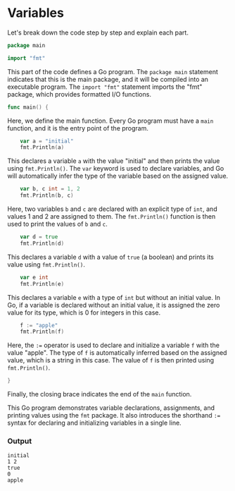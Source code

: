 # Variables
Let's break down the code step by step and explain each part.

```go
package main

import "fmt"
```

This part of the code defines a Go program. The `package main` statement indicates that this is the main package, and it will be compiled into an executable program. The `import "fmt"` statement imports the "fmt" package, which provides formatted I/O functions.

```go
func main() {
```

Here, we define the main function. Every Go program must have a `main` function, and it is the entry point of the program.

```go
    var a = "initial"
    fmt.Println(a)
```

This declares a variable `a` with the value "initial" and then prints the value using `fmt.Println()`. The `var` keyword is used to declare variables, and Go will automatically infer the type of the variable based on the assigned value.

```go
    var b, c int = 1, 2
    fmt.Println(b, c)
```

Here, two variables `b` and `c` are declared with an explicit type of `int`, and values 1 and 2 are assigned to them. The `fmt.Println()` function is then used to print the values of `b` and `c`.

```go
    var d = true
    fmt.Println(d)
```

This declares a variable `d` with a value of `true` (a boolean) and prints its value using `fmt.Println()`.

```go
    var e int
    fmt.Println(e)
```

This declares a variable `e` with a type of `int` but without an initial value. In Go, if a variable is declared without an initial value, it is assigned the zero value for its type, which is 0 for integers in this case.

```go
    f := "apple"
    fmt.Println(f)
```

Here, the `:=` operator is used to declare and initialize a variable `f` with the value "apple". The type of `f` is automatically inferred based on the assigned value, which is a string in this case. The value of `f` is then printed using `fmt.Println()`.

```go
}
```

Finally, the closing brace indicates the end of the `main` function.

This Go program demonstrates variable declarations, assignments, and printing values using the `fmt` package. It also introduces the shorthand `:=` syntax for declaring and initializing variables in a single line.

### Output
```
initial
1 2
true
0
apple
```
